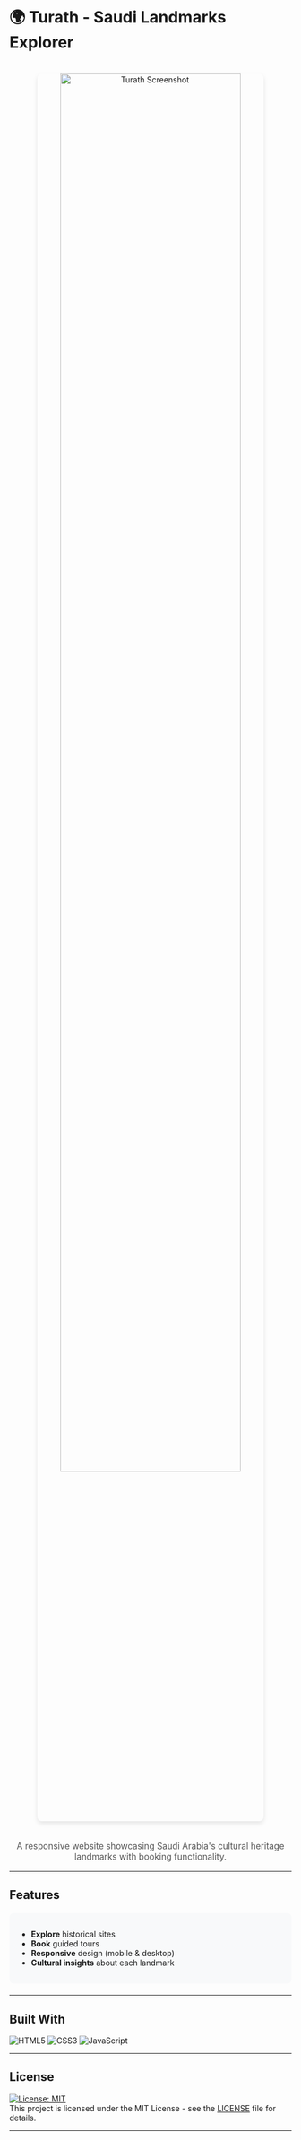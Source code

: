 # 🌍 Turath - Saudi Landmarks Explorer

<div align="center">
  <img src="https://github.com/user-attachments/assets/3caf8a45-ebea-4a68-beb9-4fc14870f1ad" alt="Turath Screenshot" width="80%" style="border-radius: 8px; box-shadow: 0 4px 8px rgba(0,0,0,0.1); margin: 20px 0;">
</div>

<p align="center" style="font-size: 1.1em; color: #555;">
  A responsive website showcasing Saudi Arabia's cultural heritage landmarks with booking functionality.
</p>

---

##  Features
<div style="background: #f8f9fa; padding: 15px; border-radius: 8px; margin: 20px 0;">
  
-  **Explore** historical sites  
-  **Book** guided tours  
-  **Responsive** design (mobile & desktop)  
-  **Cultural insights** about each landmark  

</div>

---

##  Built With
<p align="left">
  <img src="https://img.shields.io/badge/HTML5-E34F26?style=for-the-badge&logo=html5&logoColor=white" alt="HTML5">
  <img src="https://img.shields.io/badge/CSS3-1572B6?style=for-the-badge&logo=css3&logoColor=white" alt="CSS3">
  <img src="https://img.shields.io/badge/JavaScript-F7DF1E?style=for-the-badge&logo=javascript&logoColor=black" alt="JavaScript">
</p>

---

##  License
[![License: MIT](https://img.shields.io/badge/License-MIT-green.svg)](https://opensource.org/licenses/MIT)  
This project is licensed under the MIT License - see the [LICENSE](LICENSE) file for details.

---



